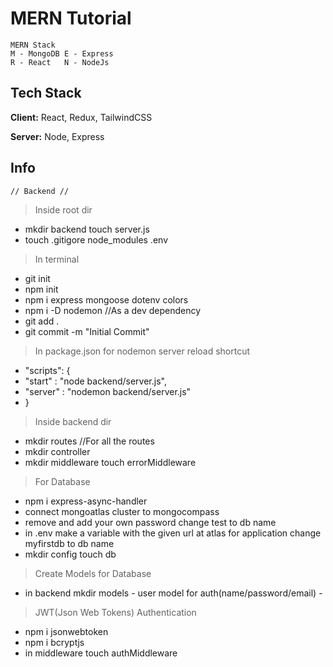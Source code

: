  
# MERN Tutorial
    MERN Stack 
    M - MongoDB E - Express
    R - React   N - NodeJs

## Tech Stack

**Client:** React, Redux, TailwindCSS

**Server:** Node, Express


## Info

    // Backend //

> Inside root dir
-    mkdir backend touch server.js
-    touch .gitigore node_modules .env

> In terminal
-    git init
-    npm init
-    npm i express mongoose dotenv colors
-    npm i -D nodemon //As a dev dependency
-    git add .
-    git commit -m "Initial Commit"
> In package.json for nodemon server reload shortcut
-    "scripts": {
-    "start" : "node backend/server.js",
-    "server" : "nodemon backend/server.js"
-    }
> Inside backend dir
-    mkdir routes //For all the routes
-    mkdir controller 
-    mkdir middleware touch errorMiddleware
> For Database
-    npm i express-async-handler
-   connect mongoatlas cluster to mongocompass
-   remove <password> and add your own password change test to db name
-   in .env make a variable with the given url at atlas for application change myfirstdb to db name
-    mkdir config touch db
> Create Models for Database
-    in backend mkdir models
    - user model for auth(name/password/email)
    - 

> JWT(Json Web Tokens) Authentication
- npm i jsonwebtoken
- npm i bcryptjs
- in middleware touch authMiddleware 


